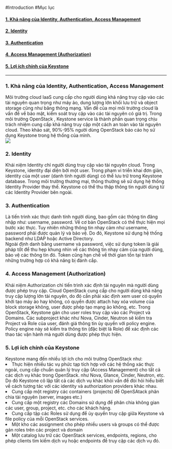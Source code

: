 #Introduction
#Mục lục
<h4><a href="#general">1. Khả năng của Identity, Authentication, Access Management </a></h4>
<h4><a href="#id">2. Identity</a></h4>
<h4><a href="#auth">3. Authentication</a></h4>
<h4><a href="#authoz">4. Access Management (Authorization)</a></h4>
<h4><a href="#benefit">5. Lợi ích chính của Keystone</a></h4>

---

<h3><a name="general">1. Khả năng của Identity, Authentication, Access Management </a></h3>
<div>
Môi trường cloud IaaS cung cấp cho người dùng khả năng truy cập vào các tài nguyên quan trọng như máy ảo, dung lượng lớn khối lưu trữ và object storage cũng như băng thông mạng. Vấn đề của mọi môi trường cloud là vấn đề về bảo mật, kiểm soát truy cập vào các tài nguyên có giá trị. Trong môi trường OpenStack , Keystone service là thành phần quan trọng chịu trách nhiệm cung cấp khả năng truy cập một cách an toàn vào tài nguyên cloud.  Theo khảo sát, 90%-95% người dùng OpenStack báo cáo họ sử dụng Keystone trong hệ thống của mình.<br>
<img src="http://i.imgur.com/BeQdwv6.png"/>
</div>

<h3><a name="id">2. Identity</a></h3>
<div>
Khái niệm Identity chỉ người dùng truy cập vào tài nguyên cloud. Trong Keystone, identity đại diện bởi một user. Trong phạm vi triển khai đơn giản, identity của một user (danh tính người dùng) có thể lưu trữ trong Keystone database. Trong môi trường thương mại, thông thường sẽ sử dụng hệ thống Identity Provider thay thế. Keystone có thể thu thập thông tin người dùng từ các Identity Provider bên ngoài.
</div>

<h3><a name="auth">3. Authentication</a></h3>
<div>
Là tiến trình xác thực danh tính người dùng, bao gồm các thông tin đăng nhập như: username, password. Về cơ bản OpenStack có thể thực hiện mọi bước xác thực. Tuy nhiên những thông tin nhạy cảm như username, password phải được quản lý và bảo vệ. Do đó, Keystone sử dụng hệ thống backend như LDAP hoặc Active Directory.
<br>
Ngoài định danh bằng username và password, việc sử dụng token là giải pháp tốt để thu hẹp khung nhìn về các thông tin nhạy cảm của người dùng, bảo vệ các thông tin đó. Token cũng hạn chế về thời gian tồn tại tránh những trường hợp có khả năng bị đánh cắp.
</div>

<h3><a name="authoz">4. Access Management (Authorization)</a></h3>
<div>
Khái niệm Authorization chỉ tiến trình xác định tài nguyên mà người dùng được phép truy cập. Cloud OpenStack cung cấp cho người dùng khả năng truy cập lượng lớn tài nguyên, do đó cần phải xác định xem user có quyền khởi tạo máy ảo hay không, có quyền được attach hay xóa volume của block storage không, user được phép tạo mạng ảo không, etc. Trong OpenStack, Keystone gán cho user roles truy cập vào các Project và Domains. Các subproject khác như Nova, Cinder, Neutron sẽ kiểm tra Project và Role của user, đánh giá thông tin ủy quyền với policy engine. Policy engine này sẽ kiểm tra thông tin (đặc biệt là Role) để xác định các thao tác vận hành mà người dùng được phép thực hiện.
</div>

<h3><a name="benefit">5. Lợi ích chính của Keystone</a></h3>
<div>
Keystone mang đến nhiều lợi ích cho môi trường OpenStack như:
<li>Thực hiện nhiều tác vụ phức tạp tích hợp với các hệ thống xác thực ngoài, cung cấp chuẩn quản lý truy cập (Access Management) cho tất cả các dịch vụ khác trong OpenStack. như Nova, Glance, Cinder, Neutron, etc. Do đó Keystone cô lập tất cả các dịch vụ khác khỏi vấn đề đòi hỏi hiểu biết về cách tương tác với các identity và authorization providers khác nhau.</li>
<li>Cung cấp một registry các containers (projects) để OpenSAtack phân chia tài nguyên (server, images etc.)</li>
<li>Cung cấp một registry các Domains sử dụng để phân chia không gian các user, group, project, etc. cho các khách hàng.</li>
<li>Cung cấp tập các Roles sử dụng để ủy quyền truy cập giữa Keystone và file policy của mỗi OpenStack services.</li>
<li>Một kho các assignment cho phép nhiều users và groups có thể được gán roles trên các project và domain</li>
<li>Một catalog lưu trữ các OpenStack services, endpoints, regions, cho phép clients tìm kiếm  dịch vụ hoặc endpoints để truy cập các dịch vụ đó.</li>
</div>
